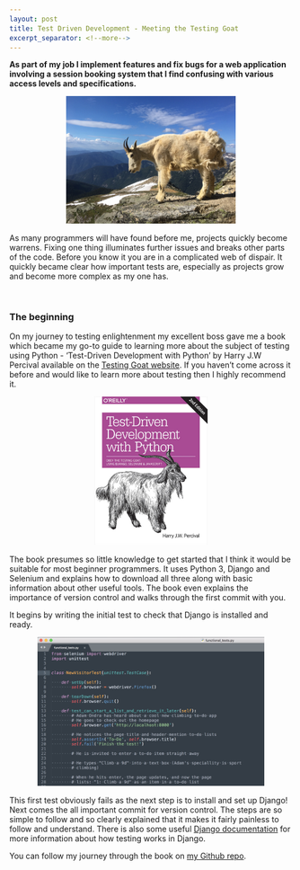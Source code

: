 ```yaml
---
layout: post
title: Test Driven Development - Meeting the Testing Goat
excerpt_separator: <!--more-->
---
```


**As part of my job I implement features and fix bugs for a web application involving a session booking system that I find confusing with various access levels and specifications.**  

<p align="center"><img src="/images/TestingOne/Goat.JPG"
     alt="Sunday visit to Eagle Crag" width="60%" /></p>

As many programmers will have found before me, projects quickly become warrens. Fixing one thing illuminates further issues and breaks other parts of the code. Before you know it you are in a complicated web of dispair. It quickly became clear how important tests are, especially as projects grow and become more complex as my one has. 
<!--more-->

<br>

### The beginning

On my journey to testing enlightenment my excellent boss gave me a book which became my go-to guide to learning more about the subject of testing using Python - ‘Test-Driven Development with Python’ by Harry J.W Percival available on the <a href="http://www.obeythetestinggoat.com/" target="_blank">Testing Goat website</a>. If you haven’t come across it before and would like to learn more about testing then I highly recommend it.

<p align="center"><img src="/images/TestingOne/TestGoat.png"
     alt="Sunday visit to Eagle Crag" width="40%" /></p>

The book presumes so little knowledge to get started that I think it would be suitable for most beginner programmers. It uses Python 3, Django and Selenium and explains how to download all three along with basic information about other useful tools. The book even explains the importance of version control and walks through the first commit with you.

It begins by writing the initial test to check that Django is installed and ready.

<p align="center"><img src="/images/TestingOne/FirstTest.png"
     alt="A snippet of my first test" width="80%" /></p>

This first test obviously fails as the next step is to install and set up Django! Next comes the all important commit for version control. The steps are so simple to follow and so clearly explained that it makes it fairly painless to follow and understand. There is also some useful <a href="https://docs.djangoproject.com/en/2.1/topics/testing/" target="_blank">Django documentation</a> for more information about how testing works in Django.

You can follow my journey through the book on <a href="https://github.com/jenjnif/TestingGoat" target="_blank">my Github repo</a>.
